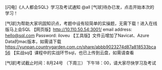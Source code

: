 

[闪电]《人人都会SQL》学习及考试通知
@all 
[气球]待办已发，点击开始本次的学习！

[气球]为帮助大家巩固知识点，考题中设有较简单的实操题，无需下载！进入在线版马上会SQL
【网页版】http://10.110.50.54:3001/
email address: hello@sql.com     Password: iloveu
【工具版】文件云增加了Navicat、Azure Data的mac版本，如需请下载
https://yunpan.countrygarden.com.cn/share/abbb9023274d87a818533bca56
【实战sql】课程中的实战环节sql，也已上传到云盘，如需请查看

[气球]考试截止时间：8月24号 （下周三） 下午18：00，请大家尽快学习及考试